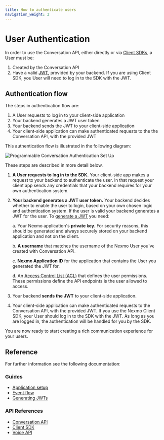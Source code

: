 ```yaml
---
title: How to authenticate users
navigation_weight: 2
---
```


# User Authentication

In order to use the Conversation API, either directly or via [Client SDKs](/client-sdk/overview), a User must be:

1. Created by the Conversation API
2. Have a valid [JWT](https://jwt.io/), provided by your backend. If you are using Client SDK, you User will need to log in to the SDK with the JWT.

## Authentication flow

The steps in authentication flow are:

1. A User requests to log in to your client-side application
2. Your backend generates a JWT user token
3. Your backend sends the JWT to your client-side application
4. Your client-side application can make authenticated requests to the the Conversation API, with the provided JWT

This authentication flow is illustrated in the following diagram:

![Programmable Conversation Authentication Set Up](/assets/images/conversation-api/conv-diagram-auth.gif)

These steps are described in more detail below.

1. **A User requests to log in to the SDK.** Your client-side app makes a request to your backend to authenticate the user. In that request your client app sends any credentials that your backend requires for your own authentication system.

2. **Your backend generates a JWT user token.** Your backend decides whether to enable the user to login, based on your own chosen logic and authentication system. If the user is valid your backend generates a JWT for the user. To [generate a JWT](/conversation/guides/jwt-acl) you need:

    a. Your Nexmo application's **private key**. For security reasons, this should be generated and always securely stored on your backend application and not on the client.

    b. **A username** that matches the username of the Nexmo User you’ve created with Conversation API.
    
    c.  **Nexmo Application ID** for the application that contains the User you generated the JWT for.
    
    d. An [Access Control List (ACL)](/conversation/concepts/jwt-acl#acls) that defines the user permissions. These permissions define the API endpoints is the user allowed to access.

3. Your backend **sends the JWT** to your client-side application.

4. Your client-side application can make authenticated requests to the Conversation API, with the provided JWT. If you use the Nexmo Client SDK, your User should log in to the SDK with the JWT. As long as you are logged in, the authentication will be handled for you by the SDK.

You are now ready to start creating a rich communication experience for your users.

## Reference

For further information see the following documentation:

### Guides

* [Application setup](/conversation/guides/application-setup)
* [Event flow](/conversation/guides/event-flow)
* [Generating JWTs](/conversation/guides/jwt-acl)

### API References

* [Conversation API](/api/conversation)
* [Client SDK](/client-sdk/overview)
* [Voice API](/voice/voice-api/overview)
